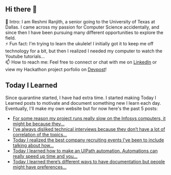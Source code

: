## Hi there 👋

🔭  Intro: I am Reshmi Ranjith, a senior going to the University of Texas at Dallas. I came across my passion for Computer Science accidentally, and since then I have been pursuing many different opportunities to explore the field.
<br/> ⚡ Fun fact: I'm trying to learn the ukulele! I initially got it to keep me off technology for a bit, but then I realized I needed my computer to watch the Youtube tutorials...
<br/>📫  How to reach me: Feel free to connect or chat with me on [LinkedIn](https://www.linkedin.com/in/reshmi-ranjith/) or view my Hackathon project porfolio on [Devpost](https://devpost.com/ReshmiCode)!

## Today I Learned

Since quarantine started, I have had extra time. I started making Today I Learned posts to motivate and document something new I learn each day. Eventually, I'll make my own website but for now here's the past 5 posts:

<!-- BLOG-POST-LIST:START -->
- [For some reason my project runs really slow on the Infosys computers, it might be because they...](https://simplyprogramming.tumblr.com/post/626122717572333568)
- [I’ve always disliked technical interviews because they don’t have a lot of correlation of the topics...](https://simplyprogramming.tumblr.com/post/626029334166142976)
- [Today I realized the best company recruiting events I&rsquo;ve been to include talking about how...](https://simplyprogramming.tumblr.com/post/625943164703965184)
- [Today I learned how to make an UIPath automation. Automations can really speed up time and you...](https://simplyprogramming.tumblr.com/post/625848820779139072)
- [Today I learned there&rsquo;s different ways to have documentation but people might have preferences...](https://simplyprogramming.tumblr.com/post/625760522123509760)
<!-- BLOG-POST-LIST:END -->

<!--
**ReshmiCode/ReshmiCode** is a ✨ _special_ ✨ repository because its `README.md` (this file) appears on your GitHub profile.

Here are some ideas to get you started:

- 🔭 I’m currently working on ...
- 🌱 I’m currently learning ...
- 👯 I’m looking to collaborate on ...
- 🤔 I’m looking for help with ...
- 💬 Ask me about ...
- 📫 How to reach me: ...
- 😄 Pronouns: ...
- ⚡ Fun fact: ...
-->
